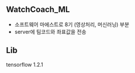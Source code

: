 ## WatchCoach_ML 

- 소프트웨어 마에스트로 8기 (영상처리, 머신러닝) 부분
- server에 팀코드와 좌표값을 전송





## Lib

tensorflow 1.2.1

### 